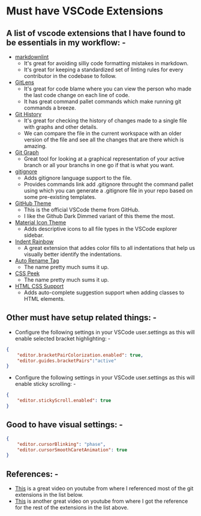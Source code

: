 # Must have VSCode Extensions

## A list of vscode extensions that I have found to be essentials in my workflow: -

* [markdownlint](https://marketplace.visualstudio.com/items?itemName=DavidAnson.vscode-markdownlint)
    * It's great for avoiding silliy code formatting mistakes in markdown.
    * It's great for keeping a standardized set of linting rules for every contributor in the codebase to follow.
* [GitLens](https://marketplace.visualstudio.com/items?itemName=donjayamanne.githistory)
    * It's great for code blame where you can view the person who made the last code change on each line of code.
    * It has great command pallet commands which make running git commands a breeze.
* [Git History](https://marketplace.visualstudio.com/items?itemName=donjayamanne.githistory)
    * It's great for checking the history of changes made to a single file with graphs and other details.
    * We can compare the file in the current workspace with an older version of the file and see all the changes that are there which is amazing.
* [Git Graph](https://marketplace.visualstudio.com/items?itemName=mhutchie.git-graph)
    * Great tool for looking at a graphical representation of your active branch or all your branchs in one go if that is what you want.
* [gitignore](https://marketplace.visualstudio.com/items?itemName=codezombiech.gitignore)
    * Adds gitignore language support to the file.
    * Provides commands link add .gitignore throught the command pallet using which you can generate a .gitignore file in your repo based on some pre-existing templates.
* [GitHub Theme](https://marketplace.visualstudio.com/items?itemName=GitHub.github-vscode-theme)
    * This is the official VSCode theme from GitHub.
    * I like the Github Dark Dimmed variant of this theme the most.
* [Material Icon Theme](https://marketplace.visualstudio.com/items?itemName=Equinusocio.vsc-material-theme-icons)
    * Adds descriptive icons to all file types in the VSCode explorer sidebar.
* [Indent Rainbow](https://marketplace.visualstudio.com/items?itemName=oderwat.indent-rainbow)
    * A great extension that addes color fills to all indentations that help us visually better identify the indentations.
* [Auto Rename Tag](https://marketplace.visualstudio.com/items?itemName=formulahendry.auto-rename-tag)
    * The name pretty much sums it up.
* [CSS Peek](https://marketplace.visualstudio.com/items?itemName=formulahendry.auto-rename-tag)
    * The name pretty much sums it up.
* [HTML CSS Support](https://marketplace.visualstudio.com/items?itemName=ecmel.vscode-html-css)
    * Adds auto-complete suggestion support when adding classes to HTML elements.

## Other must have setup related things: -

* Configure the following settings in your VSCode user.settings as this will enable selected bracket highlighting: -

```json
{
    "editor.bracketPairColorization.enabled": true,
    "editor.guides.bracketPairs":"active"
}
```
* Configure the following settings in your VSCode user.settings as this will enable sticky scrolling: -
```json
{
    "editor.stickyScroll.enabled": true
}
```
## Good to have visual settings: -

```json
{
    "editor.cursorBlinking": "phase",
    "editor.cursorSmoothCaretAnimation": true
}
```

## References: -

* [This](https://www.youtube.com/watch?v=Guva-oab1pg) is a great video on youtube from where I referenced most of the git extensions in the list below.
* [This](https://www.youtube.com/watch?v=c5GAS_PMXDs) is another great video on youtube from where I got the reference for the rest of the extensions in the list above.
